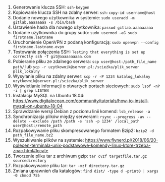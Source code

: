1. Generowanie klucza SSH: `ssh-keygen`
2. Kopiowanie klucza SSH na zdalny serwer: `ssh-copy-id username@host`
3. Dodanie nowego użytkownika w systemie: `sudo useradd -m gitlab.aaaaaaaa -s /bin/bash` 
4. Ustawienie hasła dla nowego użytkownika: `passwd gitlab.aaaaaaaaa`
5. Dodanie użytkownika do grupy sudo: `sudo usermod -aG sudo firstname.lastname`
6. Uruchomienie OpenVPN z podaną konfiguracją: `sudo openvpn --config firstname.lastname.ovpn`
7. Testowanie połączenia SSH: `Testing that everything is set up correctly ssh -T git@aaaaaaaaaa.com`
8. Pobieranie pliku ze zdalnego serwera: `scp user@host:/path_file_name path/` lub `scp -r uzytkownik@serwer.pl:/scieżka/plik_serwer plik_lokalny`
9. Wysyłanie pliku na zdalny serwer: `scp -r -P 1234 katalog_lokalny uzytkownik@serwer.pl:/sciezka/plik_serwer`
10. Wyświetlanie informacji o otwartych portach sieciowych: `sudo lsof -nP -i | grep LISTEN`
11. Instalacja MySQL na Ubuntu 18.04: https://www.digitalocean.com/community/tutorials/how-to-install-mysql-on-ubuntu-18-04
12. Sprawdzanie wersji Debian z poziomu linii komend: `lsb_release -a`
13. Synchronizacja plików między serwerami: `rsync --progress -av --delete --exclude /path /path -e 'ssh -p 1234' /local_path user@host:/remote_path`
14. Rozpakowywanie pliku skompresowanego formatem Bzip2: `bzip2 -d path_file_name.bz2`
15. Wyszukiwanie plików na systemie: https://www.flynerd.pl/2018/06/20-polecen-terminala-unix-podstawowe-komendy-linux-ktore-trzeba-znac.html#locate
16. Tworzenie pliku tar z archiwum gzip: `tar cvzf targetfile.tar.gz sourcedirectory`
17. Rozpakowywanie pliku tar: `tar -xzf directory.tar.gz`
18. Zmiana uprawnień dla katalogów: `find dist/ -type d -print0 | xargs -0 chmod 755`
